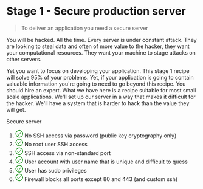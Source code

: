# Stage 1 - Secure production server

> To deliver an application you need a secure server

You will be hacked. All the time.  Every server is under constant attack.  They are
looking to steal data and often of more value to the hacker, they want your computational resources. They want your machine
to stage attacks on other servers.

Yet you want to focus on developing your application.  This stage 1 recipe will solve 95% of your problems.  Yet, if your
application is going to contain valuable information you're going to need to go beyond this recipe. You should hire an expert.
What we have here is a recipe suitable for most small scale applications.  We'll set up our server in a way that makes
it difficult for the hacker. We'll have a system that is harder to hack than the value they will get.

Secure server
1. ![checked] No SSH access via password (public key cryptography only)
2. ![checked] No root user SSH access
3. ![checked] SSH access via non-standard port
4. ![checked] User account with user name that is unique and difficult to quess
5. ![checked] User has sudo privileges
6. ![checked] Firewall blocks all ports except 80 and 443 (and custom ssh)


[checked]: ../images/checked-20.png "checked"
[unchecked]: ../images/unchecked-20.png "unchecked"
